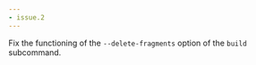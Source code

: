 ```yaml
---
- issue.2
---
```

Fix the functioning of the `--delete-fragments` option of the `build` subcommand.
